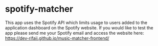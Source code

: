 # spotify-matcher

This app uses the Spotify API which limits usage to users added to the application dashboard on the Spotify website. If you would like to test the app please send me your Spotify email and access the website here:
https://dev-rifaii.github.io/music-matcher-frontend/
